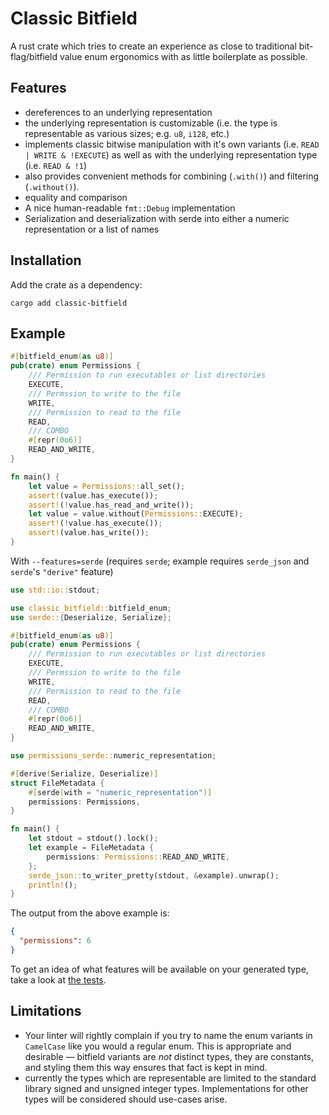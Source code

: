 # Classic Bitfield
A rust crate which tries to create an experience as close to traditional
bit-flag/bitfield value enum ergonomics with as little boilerplate as possible.

## Features
 - dereferences to an underlying representation
 - the underlying representation is customizable (i.e. the type is representable
   as various sizes; e.g. `u8`, `i128`, etc.)
 - implements classic bitwise manipulation with it's own variants (i.e.
   `READ | WRITE & !EXECUTE`) as well as with the underlying representation
   type (i.e. `READ & !1`)
 - also provides convenient methods for combining (`.with()`) and filtering
   (`.without()`).
 - equality and comparison
 - A nice human-readable `fmt::Debug` implementation
 - Serialization and deserialization with serde into either a numeric
   representation or a list of names

## Installation
Add the crate as a dependency:
~~~console
cargo add classic-bitfield
~~~

## Example

```rust
#[bitfield_enum(as u8)]
pub(crate) enum Permissions {
    /// Permission to run executables or list directories
    EXECUTE,
    /// Permssion to write to the file
    WRITE,
    /// Permission to read to the file
    READ,
    /// COMBO
    #[repr(0o6)]
    READ_AND_WRITE,
}

fn main() {
    let value = Permissions::all_set();
    assert!(value.has_execute());
    assert!(!value.has_read_and_write());
    let value = value.without(Permissions::EXECUTE);
    assert!(!value.has_execute());
    assert!(value.has_write());
}
```
With `--features=serde` (requires `serde`; example requires `serde_json` and
`serde`'s `"derive"` feature)

```rust
use std::io::stdout;

use classic_bitfield::bitfield_enum;
use serde::{Deserialize, Serialize};

#[bitfield_enum(as u8)]
pub(crate) enum Permissions {
    /// Permission to run executables or list directories
    EXECUTE,
    /// Permssion to write to the file
    WRITE,
    /// Permission to read to the file
    READ,
    /// COMBO
    #[repr(0o6)]
    READ_AND_WRITE,
}

use permissions_serde::numeric_representation;

#[derive(Serialize, Deserialize)]
struct FileMetadata {
    #[serde(with = "numeric_representation")]
    permissions: Permissions,
}

fn main() {
    let stdout = stdout().lock();
    let example = FileMetadata {
        permissions: Permissions::READ_AND_WRITE,
    };
    serde_json::to_writer_pretty(stdout, &example).unwrap();
    println!();
}
```
The output from the above example is:
```json
{
  "permissions": 6
}
```

To get an idea of what features will be available on your generated type, take
a look at [the tests](`classic-bitfield-test/src/main.rs`).

## Limitations

 - Your linter will rightly complain if you try to name the enum variants in
`CamelCase` like you would a regular enum. This is appropriate and desirable
&mdash; bitfield variants are *not* distinct types, they are constants, and
styling them this way ensures that fact is kept in mind.
 - currently the types which are representable are limited to the standard
 library signed and unsigned integer types. Implementations for other types
 will be considered should use-cases arise.